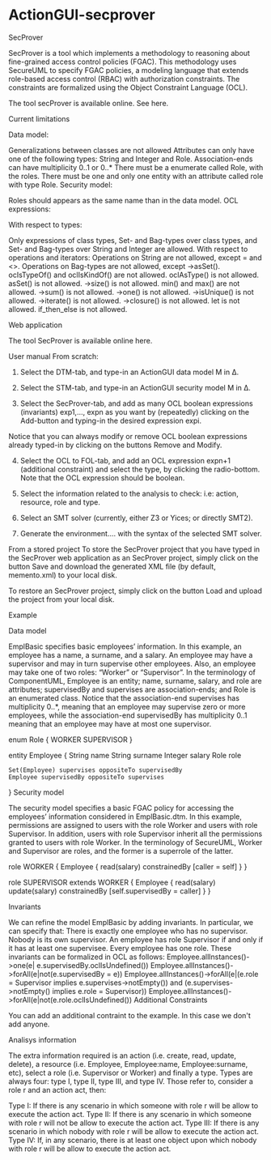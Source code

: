 # ActionGUI-secprover

SecProver

SecProver is a tool which implements a methodology to reasoning about fine-grained access control policies (FGAC). This methodology uses SecureUML to specify FGAC policies, a modeling language that extends role-based access control (RBAC) with authorization constraints. The constraints are formalized using the Object Constraint Language (OCL).

The tool secProver is available online. See here.


Current limitations

Data model:

Generalizations between classes are not allowed
Attributes can only have one of the following types: String and Integer and Role.
Association-ends can have multiplicity 0..1 or 0..*
There must be a enumerate called Role, with the roles.
There must be one and only one entity with an attribute called role with type Role.
Security model:

Roles should appears as the same name than in the data model.
OCL expressions:

With respect to types:

Only expressions of class types, Set- and Bag-types over class types, and Set- and Bag-types over String and Integer are allowed.
With respect to operations and iterators:
Operations on String are not allowed, except = and <>.
Operations on Bag-types are not allowed, except ->asSet().
ocIsTypeOf() and oclIsKindOf() are not allowed.
oclAsType() is not allowed.
asSet() is not allowed.
->size() is not allowed.
min() and max() are not allowed.
->sum() is not allowed.
->one() is not allowed.
->isUnique() is not allowed.
->iterate() is not allowed.
->closure() is not allowed.
let is not allowed.
if_then_else is not allowed.

Web application

The tool SecProver is available online here.

User manual
From scratch:
1. Select the DTM-tab, and type-in an ActionGUI data model M in Δ.

2. Select the STM-tab, and type-in an ActionGUI security model M in Δ.

3. Select the SecProver-tab, and add as many OCL boolean expressions (invariants) exp1,..., expn as you want by (repeatedly) clicking on the Add-button and typing-in the desired expression expi.

Notice that you can always modify or remove OCL boolean expressions already typed-in by clicking on the buttons Remove and Modify.

4. Select the OCL to FOL-tab, and add an OCL expression expn+1 (additional constraint) and select the type, by clicking the radio-bottom. Note that the OCL expression should be boolean.

5. Select the information related to the analysis to check: i.e: action, resource, role and type.

6. Select an SMT solver (currently, either Z3 or Yices; or directly SMT2).

7. Generate the environment....  with the syntax of the selected SMT solver.

From a stored project
To store the SecProver project that you have typed in the SecProver web application as an SecProver project, simply click on the button Save and download the generated XML file (by default, memento.xml) to your local disk.

To restore an SecProver project, simply click on the button Load and upload the project from your local disk.


Example

Data model

EmplBasic specifies basic employees’ information. In this example, an employee has a name, a surname, and a salary. An employee may have a supervisor and may in turn supervise other employees. Also, an employee may take one of two roles: “Worker” or “Supervisor”. In the terminology of ComponentUML, Employee is an entity; name, surname, salary, and role are attributes; supervisedBy and supervises are association-ends; and Role is an enumerated class. Notice that the association-end supervises has multiplicity 0..*, meaning that an employee may supervise zero or more employees, while the association-end supervisedBy has multiplicity 0..1 meaning that an employee may have at most one supervisor.
 
enum Role {
    WORKER
    SUPERVISOR
}

entity Employee {
    String name
    String surname
    Integer salary
    Role role

    Set(Employee) supervises oppositeTo supervisedBy
    Employee supervisedBy oppositeTo supervises
}
Security model

The security model specifies a basic FGAC policy for accessing the employees’ information considered in EmplBasic.dtm. In this example, permissions are assigned to users with the role Worker and users with role Supervisor. In addition, users with role Supervisor inherit all the permissions granted to users with role Worker.
In the terminology of SecureUML, Worker and Supervisor are roles, and the former is a superrole of the latter.

role WORKER {
    Employee {
        read(salary) constrainedBy [caller = self]
    }
}

role SUPERVISOR extends WORKER {
    Employee {
        read(salary)
        update(salary) constrainedBy [self.supervisedBy = caller]
    }
}

Invariants

We can refine the model EmplBasic by adding invariants. In particular, we can specify that:
There is exactly one employee who has no supervisor.
Nobody is its own supervisor.
An employee has role Supervisor if and only if it has at least one supervisee.
Every employee has one role.
These invariants can be formalized in OCL as follows:
Employee.allInstances()->one(e| e.supervisedBy.oclIsUndefined())
Employee.allInstances()->forAll(e|not(e.supervisedBy = e))
Employee.allInstances()->forAll(e|(e.role = Supervisor implies e.supervises->notEmpty())
and (e.supervises->notEmpty() implies e.role = Supervisor))
Employee.allInstances()->forAll(e|not(e.role.oclIsUndefined())
Additional Constraints

You can add an additional contraint to the example. In this case we don't add anyone.

Analisys information

The extra information required is an action (i.e. create, read, update, delete),  a resource (i.e. Employee, Employee:name, Employee:surname, etc), select a role (i.e. Supervisor or Worker) and finally a type.  Types are always four: type I, type II, type III, and type IV. Those refer to, consider a role r and an action act, then:

Type I: If there is any scenario in which someone with role r will be allow to execute the action act.
Type II: If there is any scenario in which someone with role r will not be allow to execute the action act.
Type III: If there is any scenario in which nobody with role r will be allow to execute the action act.
Type IV: If, in any scenario, there is at least one object upon which nobody with role r will be allow to execute the action act.

